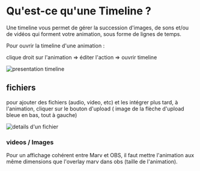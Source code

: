 # Qu'est-ce qu'une Timeline ?

Une timeline vous permet de gérer la succession d'images, de sons et/ou de vidéos qui forment votre animation, sous forme de lignes de temps.

Pour ouvrir la timeline d'une animation :

clique droit sur l'animation => éditer l'action => ouvrir timeline

   ![presentation timeline](/assets/images/docs/timeline_overview.png)

## fichiers

pour ajouter des fichiers (audio, video, etc) et les intégrer plus tard, à l'animation, cliquer sur le bouton d'upload ( image de la flèche d'upload bleue en bas, tout à gauche)

   ![details d'un fichier](/assets/images/docs/timeline_file_details.png)


### videos / Images

Pour un affichage cohérent entre Marv et OBS, il faut mettre l'animation aux même dimensions que l'overlay marv dans obs (taille de l'animation).
